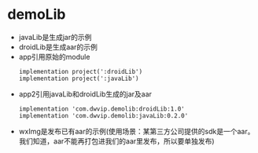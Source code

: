 # demoLib

- javaLib是生成jar的示例
- droidLib是生成aar的示例
- app引用原始的module
    ```
    implementation project(':droidLib')
    implementation project(':javaLib')
    ```
- app2引用javaLib和droidLib生成的jar及aar
    ```
    implementation 'com.dwvip.demolib:droidLib:1.0'
    implementation 'com.dwvip.demolib:javaLib:0.2.0'
    ```
- wxImg是发布已有aar的示例(使用场景：某第三方公司提供的sdk是一个aar。我们知道，aar不能再打包进我们的aar里发布，所以要单独发布)
